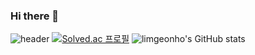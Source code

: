 ### Hi there 👋
![header](https://capsule-render.vercel.app/api?type=wave&color=auto&height=300&section=header&text=geonho%20render&fontSize=90)
[![Solved.ac
프로필](http://mazassumnida.wtf/api/v2/generate_badge?boj=ghlim909)](https://solved.ac/ghlim909)
![limgeonho's GitHub stats](https://github-readme-stats.vercel.app/api?username=limgeonho&show_icons=true&theme=radical)
<!--
**limgeonho/limgeonho** is a ✨ _special_ ✨ repository because its `README.md` (this file) appears on your GitHub profile.

Here are some ideas to get you started:

- 🔭 I’m currently working on ...
- 🌱 I’m currently learning ...
- 👯 I’m looking to collaborate on ...
- 🤔 I’m looking for help with ...
- 💬 Ask me about ...
- 📫 How to reach me: ...
- 😄 Pronouns: ...
- ⚡ Fun fact: ...
-->
